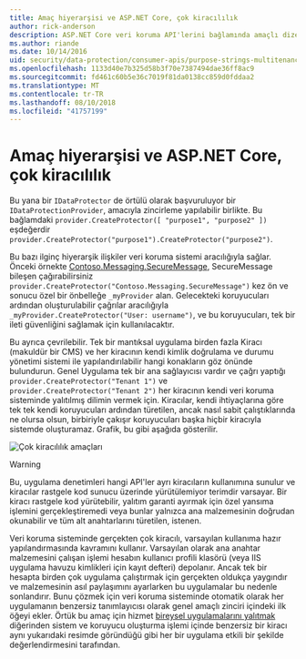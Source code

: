 ```yaml
---
title: Amaç hiyerarşisi ve ASP.NET Core, çok kiracılılık
author: rick-anderson
description: ASP.NET Core veri koruma API'lerini bağlamında amaçlı dize hiyerarşisi ve çok kiracılılık hakkında bilgi edinin.
ms.author: riande
ms.date: 10/14/2016
uid: security/data-protection/consumer-apis/purpose-strings-multitenancy
ms.openlocfilehash: 1133d40e7b325d58b3f70e7387494dae36ff8ac9
ms.sourcegitcommit: fd461c60b5e36c7019f81da0138cc859d0fddaa2
ms.translationtype: MT
ms.contentlocale: tr-TR
ms.lasthandoff: 08/10/2018
ms.locfileid: "41757199"
---
```

# <a name="purpose-hierarchy-and-multi-tenancy-in-aspnet-core"></a>Amaç hiyerarşisi ve ASP.NET Core, çok kiracılılık

Bu yana bir `IDataProtector` de örtülü olarak başvuruluyor bir `IDataProtectionProvider`, amacıyla zincirleme yapılabilir birlikte. Bu bağlamdaki `provider.CreateProtector([ "purpose1", "purpose2" ])` eşdeğerdir `provider.CreateProtector("purpose1").CreateProtector("purpose2")`.

Bu bazı ilginç hiyerarşik ilişkiler veri koruma sistemi aracılığıyla sağlar. Önceki örnekte [Contoso.Messaging.SecureMessage](xref:security/data-protection/consumer-apis/purpose-strings#data-protection-contoso-purpose), SecureMessage bileşen çağırabilirsiniz `provider.CreateProtector("Contoso.Messaging.SecureMessage")` kez ön ve sonucu özel bir önbelleğe `_myProvider` alan. Gelecekteki koruyucuları ardından oluşturulabilir çağrılar aracılığıyla `_myProvider.CreateProtector("User: username")`, ve bu koruyucuları, tek bir ileti güvenliğini sağlamak için kullanılacaktır.

Bu ayrıca çevrilebilir. Tek bir mantıksal uygulama birden fazla Kiracı (makuldür bir CMS) ve her kiracının kendi kimlik doğrulama ve durumu yönetimi sistemi ile yapılandırılabilir hangi konakların göz önünde bulundurun. Genel Uygulama tek bir ana sağlayıcısı vardır ve çağrı yaptığı `provider.CreateProtector("Tenant 1")` ve `provider.CreateProtector("Tenant 2")` her kiracının kendi veri koruma sisteminde yalıtılmış dilimin vermek için. Kiracılar, kendi ihtiyaçlarına göre tek tek kendi koruyucuları ardından türetilen, ancak nasıl sabit çalıştıklarında ne olursa olsun, birbiriyle çakışır koruyucuları başka hiçbir kiracıyla sistemde oluşturamaz. Grafik, bu gibi aşağıda gösterilir.

![Çok kiracılılık amaçları](purpose-strings-multitenancy/_static/purposes-multi-tenancy.png)

>[!WARNING]
> Bu, uygulama denetimleri hangi API'ler ayrı kiracıların kullanımına sunulur ve kiracılar rastgele kod sunucu üzerinde yürütülemiyor terimdir varsayar. Bir kiracı rastgele kod yürütebilir, yalıtım garanti ayırmak için özel yansıma işlemini gerçekleştiremedi veya bunlar yalnızca ana malzemesinin doğrudan okunabilir ve tüm alt anahtarlarını türetilen, istenen.

Veri koruma sisteminde gerçekten çok kiracılı, varsayılan kullanıma hazır yapılandırmasında kavramını kullanır. Varsayılan olarak ana anahtar malzemesini çalışan işlemi hesabın kullanıcı profili klasörü (veya IIS uygulama havuzu kimlikleri için kayıt defteri) depolanır. Ancak tek bir hesapta birden çok uygulama çalıştırmak için gerçekten oldukça yaygındır ve malzemesinin asıl paylaşımını ayarlarken bu uygulamalar bu nedenle sonlandırır. Bunu çözmek için veri koruma sisteminde otomatik olarak her uygulamanın benzersiz tanımlayıcısı olarak genel amaçlı zinciri içindeki ilk öğeyi ekler. Örtük bu amaç için hizmet [bireysel uygulamalarını yalıtmak](xref:security/data-protection/configuration/overview#per-application-isolation) diğerinden sistem ve koruyucu oluşturma işlemi içinde benzersiz bir kiracı aynı yukarıdaki resimde göründüğü gibi her bir uygulama etkili bir şekilde değerlendirmesini tarafından.
